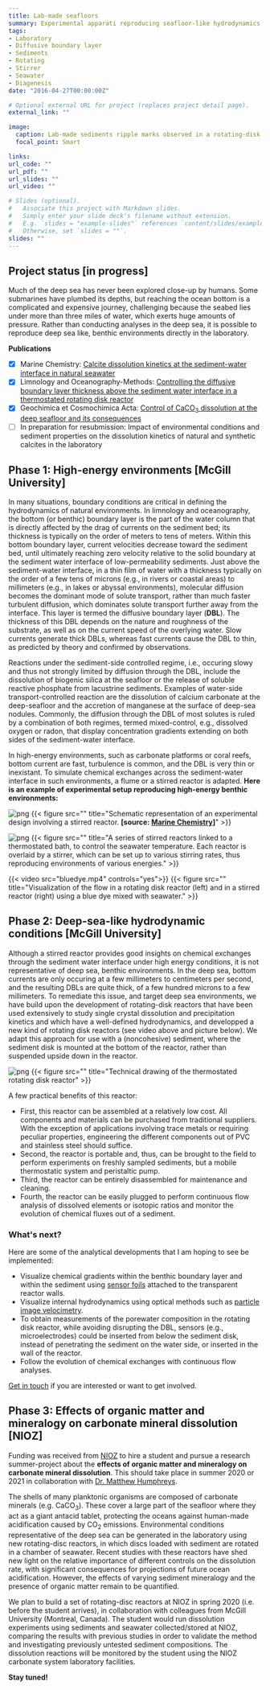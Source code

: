 ```yaml
---
title: Lab-made seafloors
summary: Experimental apparati reproducing seafloor-like hydrodynamics, to study early diagenesis in all kind of benthic environments, directly from the lab.
tags:
- Laboratory
- Diffusive boundary layer
- Sediments
- Rotating
- Stirrer
- Seawater
- Diagenesis
date: "2016-04-27T00:00:00Z"

# Optional external URL for project (replaces project detail page).
external_link: ""

image:
  caption: Lab-made sediments ripple marks observed in a rotating-disk reactor. Photo by O. Sulpis
  focal_point: Smart

links:
url_code: ""
url_pdf: ""
url_slides: ""
url_video: ""

# Slides (optional).
#   Associate this project with Markdown slides.
#   Simply enter your slide deck's filename without extension.
#   E.g. `slides = "example-slides"` references `content/slides/example-slides.md`.
#   Otherwise, set `slides = ""`.
slides: ""
---
```


## Project status [**in progress**]

Much of the deep sea has never been explored close-up by humans. Some submarines have plumbed its depths, but reaching the ocean bottom is a complicated and expensive journey, challenging because the seabed lies under more than three miles of water, which exerts huge amounts of pressure. Rather than conducting analyses in the deep sea, it is possible to reproduce deep sea like, benthic environments directly in the laboratory.

**Publications**
- [x] Marine Chemistry: [Calcite dissolution kinetics at the sediment-water interface in natural seawater](https://deep-c.xyz/publication/journal-article/mc2017/)
- [x] Limnology and Oceanography-Methods: [Controlling the diffusive boundary layer thickness above the sediment water interface in a thermostated rotating disk reactor](https://deep-c.xyz/publication/journal-article/lom2019/)
- [x] Geochimica et Cosmochimica Acta: [Control of CaCO<sub>3</sub> dissolution at the deep seafloor and its consequences](https://deep-c.xyz/publication/journal-article/gca2020/)
- [ ] In preparation for resubmission: Impact of environmental conditions and sediment properties on the dissolution kinetics of natural and synthetic calcites in the laboratory

## **Phase 1**: High-energy environments [McGill University]

In many situations, boundary conditions are critical in defining the hydrodynamics of natural environments. In limnology and oceanography, the bottom (or benthic) boundary layer is the part of the water column that is directly affected by the drag of currents on the sediment bed; its thickness is typically on the order of meters to tens of meters. Within this bottom boundary layer, current velocities decrease toward the sediment bed, until ultimately reaching zero velocity relative to the solid boundary at the sediment water interface of low-permeability sediments. Just above the sediment-water interface, in a thin film of water with a thickness typically on the order of a few tens of microns (e.g., in rivers or coastal areas) to millimeters (e.g., in lakes or abyssal environments), molecular diffusion becomes the dominant mode of solute transport, rather than much faster turbulent diffusion, which dominates solute transport further away from the interface. This layer is termed the diffusive boundary layer (**DBL**). The thickness of this DBL depends on the nature and roughness of the substrate, as well as on the current speed of the overlying water. Slow currents generate thick DBLs, whereas fast currents cause the DBL to thin, as predicted by theory and confirmed by observations.

Reactions under the sediment-side controlled regime, i.e., occuring slowy and thus not strongly limited by diffusion through the DBL, include the dissolution of biogenic silica at the seafloor or the release of soluble reactive phosphate from lacustrine sediments. Examples of water-side transport-controlled reaction are the dissolution of calcium carbonate at the deep-seafloor and the accretion of manganese at the surface of deep-sea nodules. Commonly, the diffusion through the DBL of most solutes is ruled by a combination of both regimes, termed mixed-control, e.g., dissolved oxygen or radon, that display concentration gradients extending on both sides of the sediment-water interface.

In high-energy environments, such as carbonate platforms or coral reefs, bottom current are fast, turbulence is common, and the DBL is very thin or inexistant. To simulate chemical exchanges across the sediment-water interface in such environments, a flume or a stirred reactor is adapted. **Here is an example of experimental setup reproducing high-energy benthic environments:**

![png](./diagram1.png)
{{< figure src="" title="Schematic representation of an experimental design involving a stirred reactor. **[source: [Marine Chemistry](https://www.sciencedirect.com/science/article/pii/S0304420316301918?via%3Dihub)]**" >}}

![png](./stirredreactors.png)
{{< figure src="" title="A series of stirred reactors linked to a thermostated bath, to control the seawater temperature. Each reactor is overlaid by a stirrer, which can be set up to various stirring rates, thus reproducing environments of various energies." >}}

{{< video src="bluedye.mp4" controls="yes">}}
{{< figure src="" title="Visualization of the flow in a rotating disk reactor (left) and in a stirred reactor (right) using a blue dye mixed with seawater." >}}

## **Phase 2**: Deep-sea-like hydrodynamic conditions [McGill University]

Although a stirred reactor provides good insights on chemical exchanges through the sediment water interface under high energy conditions, it is not representative of deep sea, benthic environments. In the deep sea, bottom currents are only occuring at a few millimeters to centimeters per second, and the resulting DBLs are quite thick, of a few hundred microns to a few millimeters. To remediate this issue, and target deep sea environments, we have build upon the development of rotating-disk reactors that have been used extensively to study single crystal dissolution and precipitation kinetics and which have a well-defined hydrodynamics, and developped a new kind of rotating disk reactors (see video above and picture below). We adapt this approach for use with a (noncohesive) sediment, where the sediment disk is mounted at the bottom of the reactor, rather than suspended upside down in the reactor.

![png](./diagram2.png)
{{< figure src="" title="Technical drawing of the thermostated rotating disk reactor" >}}

A few practical benefits of this reactor: 
- First, this reactor can be assembled at a relatively low cost. All components and materials can be purchased from traditional suppliers. With the exception of applications involving trace metals or requiring peculiar properties, engineering the different components out of PVC and stainless steel should suffice. 
- Second, the reactor is portable and, thus, can be brought to the field to perform experiments on freshly sampled sediments, but a mobile thermostatic system and peristaltic pump.
- Third, the reactor can be entirely disassembled for maintenance and cleaning.
- Fourth, the reactor can be easily plugged to perform continuous flow analysis of dissolved elements or isotopic ratios and monitor the evolution of chemical fluxes out of a sediment.

### **What's next?**

Here are some of the analytical developments that I am hoping to see be implemented:
- Visualize chemical gradients within the benthic boundary layer and within the sediment using [sensor foils](https://www.presens.de/products/detail/co2-sensor-foil-sf-cd1r) attached to the transparent reactor walls.
- Visualize internal hydrodynamics using optical methods such as [particle image velocimetry](https://www.dantecdynamics.com/solutions-applications/solutions/fluid-mechanics/particle-image-velocimetry-piv/).
- To obtain measurements of the porewater composition in the rotating disk reactor, while avoiding disrupting the DBL, sensors (e.g., microelectrodes) could be inserted from below the sediment disk, instead of penetrating the sediment on the water side, or inserted in the wall of the reactor.
- Follow the evolution of chemical exchanges with continuous flow analyses.

[Get in touch](https://deep-c.xyz/#contact) if you are interested or want to get involved.

## **Phase 3**: Effects of organic matter and mineralogy on carbonate mineral dissolution [NIOZ]

Funding was received from [NIOZ](https://www.nioz.nl/en/education/uu-nioz-student-work-experience-1) to hire a student and pursue a research summer-project about the **effects of organic matter and mineralogy on carbonate mineral dissolution**. This should take place in summer 2020 or 2021 in collaboration with [Dr. Matthew Humphreys](https://mvdh.xyz/).

The shells of many planktonic organisms are composed of carbonate minerals (e.g. CaCO<sub>3</sub>). These cover a large part of the seafloor where they act as a giant antacid tablet, protecting the oceans against human-made acidification caused by CO<sub>2</sub> emissions. Environmental conditions representative of the deep sea can be generated in the laboratory using new rotating-disc reactors, in which discs loaded with sediment are rotated in a chamber of seawater. Recent studies with these reactors have shed new light on the relative importance of different controls on the dissolution rate, with significant consequences for projections of future ocean acidification. However, the effects of varying sediment mineralogy and the presence of organic matter remain to be quantified.

We plan to build a set of rotating-disc reactors at NIOZ in spring 2020 (i.e. before the student arrives), in collaboration with colleagues from McGill University (Montreal, Canada). The student would run dissolution experiments using sediments and seawater collected/stored at NIOZ, comparing the results with previous studies in order to validate the method and investigating previously untested sediment compositions. The dissolution reactions will be monitored by the student using the NIOZ carbonate system laboratory facilities.

**Stay tuned!**
